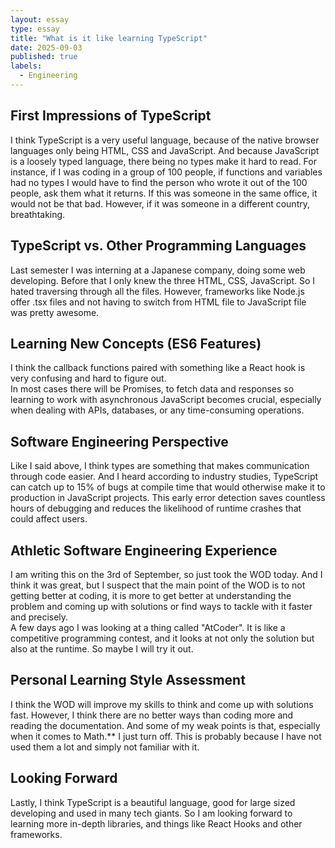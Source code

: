 ```yaml
---
layout: essay
type: essay
title: "What is it like learning TypeScript"
date: 2025-09-03
published: true
labels:
  - Engineering
---
```


## First Impressions of TypeScript  
I think TypeScript is a very useful language, because of the native browser languages only being HTML, CSS and JavaScript. And because JavaScript is a loosely typed language, there being no types make it hard to read. For instance, if I was coding in a group of 100 people, if functions and variables had no types I would have to find the person who wrote it out of the 100 people, ask them what it returns. If this was someone in the same office, it would not be that bad. However, if it was someone in a different country, breathtaking.

## TypeScript vs. Other Programming Languages  
Last semester I was interning at a Japanese company, doing some web developing. Before that I only knew the three HTML, CSS, JavaScript. So I hated traversing through all the files. However, frameworks like Node.js offer .tsx files and not having to switch from HTML file to JavaScript file was pretty awesome.

## Learning New Concepts (ES6 Features)  
I think the callback functions paired with something like a React hook is very confusing and hard to figure out.  
In most cases there will be Promises, to fetch data and responses so learning to work with asynchronous JavaScript becomes crucial, especially when dealing with APIs, databases, or any time-consuming operations.

## Software Engineering Perspective  
Like I said above, I think types are something that makes communication through code easier. And I heard according to industry studies, TypeScript can catch up to 15% of bugs at compile time that would otherwise make it to production in JavaScript projects. This early error detection saves countless hours of debugging and reduces the likelihood of runtime crashes that could affect users.

## Athletic Software Engineering Experience  
I am writing this on the 3rd of September, so just took the WOD today. And I think it was great, but I suspect that the main point of the WOD is to not getting better at coding, it is more to get better at understanding the problem and coming up with solutions or find ways to tackle with it faster and precisely.  
A few days ago I was looking at a thing called "AtCoder". It is like a competitive programming contest, and it looks at not only the solution but also at the runtime. So maybe I will try it out.

## Personal Learning Style Assessment  
I think the WOD will improve my skills to think and come up with solutions fast. However, I think there are no better ways than coding more and reading the documentation. And some of my weak points is that, especially when it comes to Math.** I just turn off. This is probably because I have not used them a lot and simply not familiar with it.

## Looking Forward  
Lastly, I think TypeScript is a beautiful language, good for large sized developing and used in many tech giants. So I am looking forward to learning more in-depth libraries, and things like React Hooks and other frameworks.

